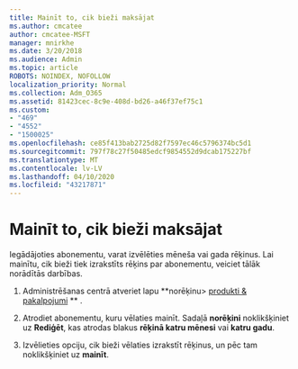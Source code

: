 ```yaml
---
title: Mainīt to, cik bieži maksājat
ms.author: cmcatee
author: cmcatee-MSFT
manager: mnirkhe
ms.date: 3/20/2018
ms.audience: Admin
ms.topic: article
ROBOTS: NOINDEX, NOFOLLOW
localization_priority: Normal
ms.collection: Adm_O365
ms.assetid: 81423cec-8c9e-408d-bd26-a46f37ef75c1
ms.custom:
- "469"
- "4552"
- "1500025"
ms.openlocfilehash: ce85f413bab2725d82f7597ec46c5796374bc5d1
ms.sourcegitcommit: 797f78c27f50485edcf9854552d9dcab175227bf
ms.translationtype: MT
ms.contentlocale: lv-LV
ms.lasthandoff: 04/10/2020
ms.locfileid: "43217871"
---
```

# <a name="change-how-often-you-pay"></a>Mainīt to, cik bieži maksājat

Iegādājoties abonementu, varat izvēlēties mēneša vai gada rēķinus. Lai mainītu, cik bieži tiek izrakstīts rēķins par abonementu, veiciet tālāk norādītās darbības.

1. Administrēšanas centrā atveriet lapu **norēķinu> [produkti & pakalpojumi](https://go.microsoft.com/fwlink/p/?linkid=842054) ** .

2. Atrodiet abonementu, kuru vēlaties mainīt. Sadaļā **norēķini** noklikšķiniet uz **Rediģēt**, kas atrodas blakus **rēķinā katru mēnesi** vai **katru gadu**.

3. Izvēlieties opciju, cik bieži vēlaties izrakstīt rēķinus, un pēc tam noklikšķiniet uz **mainīt**.
